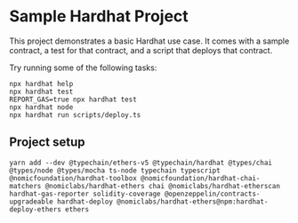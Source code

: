 # Sample Hardhat Project

This project demonstrates a basic Hardhat use case. It comes with a sample contract, a test for that contract, and a script that deploys that contract.

Try running some of the following tasks:

```shell
npx hardhat help
npx hardhat test
REPORT_GAS=true npx hardhat test
npx hardhat node
npx hardhat run scripts/deploy.ts
```

## Project setup

```shell
yarn add --dev @typechain/ethers-v5 @typechain/hardhat @types/chai @types/node @types/mocha ts-node typechain typescript @nomicfoundation/hardhat-toolbox @nomicfoundation/hardhat-chai-matchers @nomiclabs/hardhat-ethers chai @nomiclabs/hardhat-etherscan hardhat-gas-reporter solidity-coverage @openzeppelin/contracts-upgradeable hardhat-deploy @nomiclabs/hardhat-ethers@npm:hardhat-deploy-ethers ethers
```
